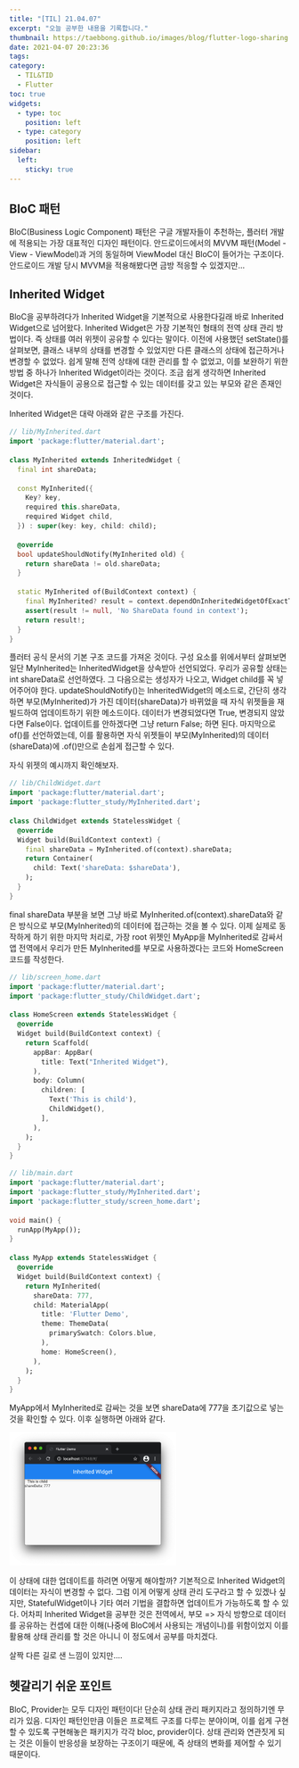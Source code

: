 ```yaml
---
title: "[TIL] 21.04.07"
excerpt: "오늘 공부한 내용을 기록합니다."
thumbnail: https://taebbong.github.io/images/blog/flutter-logo-sharing.png
date: 2021-04-07 20:23:36
tags:
category:
  - TIL&TID
  - Flutter
toc: true
widgets:
  - type: toc
    position: left
  - type: category
    position: left
sidebar:
  left:
    sticky: true
---
```


## BloC 패턴

BloC(Business Logic Component) 패턴은 구글 개발자들이 추천하는, 플러터 개발에 적용되는 가장 대표적인 디자인 패턴이다.
안드로이드에서의 MVVM 패턴(Model - View - ViewModel)과 거의 동일하며 ViewModel 대신 BloC이 들어가는 구조이다.
안드로이드 개발 당시 MVVM을 적용해봤다면 금방 적응할 수 있겠지만...

## Inherited Widget

BloC을 공부하려다가 Inherited Widget을 기본적으로 사용한다길래 바로 Inherited Widget으로 넘어왔다.
Inherited Widget은 가장 기본적인 형태의 전역 상태 관리 방법이다. 즉 상태를 여러 위젯이 공유할 수 있다는 말이다.
이전에 사용했던 setState()를 살펴보면, 클래스 내부의 상태를 변경할 수 있었지만 다른 클래스의 상태에 접근하거나 변경할 수 없었다.
쉽게 말해 전역 상태에 대한 관리를 할 수 없었고, 이를 보완하기 위한 방법 중 하나가 Inherited Widget이라는 것이다. 
조금 쉽게 생각하면 Inherited Widget은 자식들이 공용으로 접근할 수 있는 데이터를 갖고 있는 부모와 같은 존재인 것이다.

Inherited Widget은 대략 아래와 같은 구조를 가진다.

```dart
// lib/MyInherited.dart
import 'package:flutter/material.dart';

class MyInherited extends InheritedWidget {
  final int shareData;

  const MyInherited({
    Key? key,
    required this.shareData,
    required Widget child,
  }) : super(key: key, child: child);

  @override
  bool updateShouldNotify(MyInherited old) {
    return shareData != old.shareData;
  }

  static MyInherited of(BuildContext context) {
    final MyInherited? result = context.dependOnInheritedWidgetOfExactType<MyInherited>();
    assert(result != null, 'No ShareData found in context');
    return result!;
  }
}
```

플러터 공식 문서의 기본 구조 코드를 가져온 것이다.
구성 요소를 위에서부터 살펴보면 일단 MyInherited는 InheritedWidget을 상속받아 선언되었다.
우리가 공유할 상태는 int shareData로 선언하였다.
그 다음으로는 생성자가 나오고, Widget child를 꼭 넣어주어야 한다.
updateShouldNotify()는 InheritedWidget의 메소드로, 간단히 생각하면 부모(MyInherited)가 가진 데이터(shareData)가 바뀌었을 때 자식 위젯들을 재빌드하여 업데이트하기 위한 메소드이다. 
데이터가 변경되었다면 True, 변경되지 않았다면 False이다. 업데이트를 안하겠다면 그냥 return False; 하면 된다.
마지막으로 of()를 선언하였는데, 이를 활용하면 자식 위젯들이 부모(MyInherited)의 데이터(shareData)에 .of()만으로 손쉽게 접근할 수 있다.

자식 위젯의 예시까지 확인해보자.

```dart
// lib/ChildWidget.dart
import 'package:flutter/material.dart';
import 'package:flutter_study/MyInherited.dart';

class ChildWidget extends StatelessWidget {
  @override
  Widget build(BuildContext context) {
    final shareData = MyInherited.of(context).shareData;
    return Container(
      child: Text('shareData: $shareData'),
    );
  }
}
```

final shareData 부분을 보면 그냥 바로 MyInherited.of(context).shareData와 같은 방식으로 부모(MyInherited)의 데이터에 접근하는 것을 볼 수 있다.
이제 실제로 동작하게 하기 위한 마지막 처리로, 가장 root 위젯인 MyApp을 MyInherited로 감싸서 앱 전역에서 우리가 만든 MyInherited를 부모로 사용하겠다는 코드와 HomeScreen 코드를 작성한다.

```dart
// lib/screen_home.dart
import 'package:flutter/material.dart';
import 'package:flutter_study/ChildWidget.dart';

class HomeScreen extends StatelessWidget {
  @override
  Widget build(BuildContext context) {
    return Scaffold(
      appBar: AppBar(
        title: Text("Inherited Widget"),
      ),
      body: Column(
        children: [
          Text('This is child'),
          ChildWidget(),
        ],
      ),
    );
  }
}
```

```dart
// lib/main.dart
import 'package:flutter/material.dart';
import 'package:flutter_study/MyInherited.dart';
import 'package:flutter_study/screen_home.dart';

void main() {
  runApp(MyApp());
}

class MyApp extends StatelessWidget {
  @override
  Widget build(BuildContext context) {
    return MyInherited(
      shareData: 777,
      child: MaterialApp(
        title: 'Flutter Demo',
        theme: ThemeData(
          primarySwatch: Colors.blue,
        ),
        home: HomeScreen(),
      ),
    );
  }
}
```

MyApp에서 MyInherited로 감싸는 것을 보면 shareData에 777을 초기값으로 넣는 것을 확인할 수 있다.
이후 실행하면 아래와 같다.

<img src="/images/blog/inherited.png" style="border: 1px" width="300">

이 상태에 대한 업데이트를 하려면 어떻게 해야할까? 기본적으로 Inherited Widget의 데이터는 자식이 변경할 수 없다.
그럼 이게 어떻게 상태 관리 도구라고 할 수 있겠나 싶지만, StatefulWidget이나 기타 여러 기법을 결합하면 업데이트가 가능하도록 할 수 있다.
어차피 Inherited Widget을 공부한 것은 전역에서, 부모 => 자식 방향으로 데이터를 공유하는 컨셉에 대한 이해(나중에 BloC에서 사용되는 개념이니)를 위함이었지 이를 활용해 상태 관리를 할 것은 아니니 이 정도에서 공부를 마치겠다.

살짝 다른 길로 샌 느낌이 있지만....

## 헷갈리기 쉬운 포인트

BloC, Provider는 모두 디자인 패턴이다! 단순히 상태 관리 패키지라고 정의하기엔 무리가 있음.
디자인 패턴인만큼 이들은 프로젝트 구조를 다루는 분야이며, 이를 쉽게 구현할 수 있도록 구현해놓은 패키지가 각각 bloc, provider이다.
상태 관리와 연관짓게 되는 것은 이들이 반응성을 보장하는 구조이기 때문에, 즉 상태의 변화를 제어할 수 있기 때문이다.
